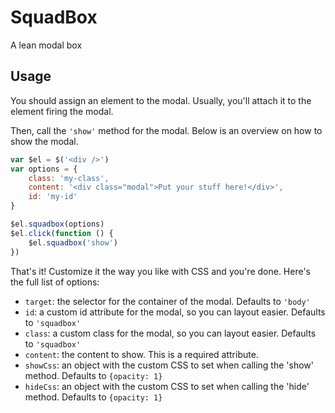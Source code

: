 SquadBox
========

A lean modal box

Usage
-----

You should assign an element to the modal. Usually, you'll attach it to the element firing the modal.

Then, call the ```'show'``` method for the modal. Below is an overview on how to show the modal.

```JavaScript
var $el = $('<div />')
var options = {
    class: 'my-class',
    content: '<div class="modal">Put your stuff here!</div>',
    id: 'my-id'
}

$el.squadbox(options)
$el.click(function () {
    $el.squadbox('show')
})
```

That's it! Customize it the way you like with CSS and you're done. Here's the full list of options:
- ```target```: the selector for the container of the modal. Defaults to ```'body'```
- ```id```: a custom id attribute for the modal, so you can layout easier. Defaults to ```'squadbox'```
- ```class```: a custom class for the modal, so you can layout easier. Defaults to ```'squadbox'```
- ```content```: the content to show. This is a required attribute.
- ```showCss```: an object with the custom CSS to set when calling the 'show' method. Defaults to ```{opacity: 1}```
- ```hideCss```: an object with the custom CSS to set when calling the 'hide' method. Defaults to ```{opacity: 1}```
